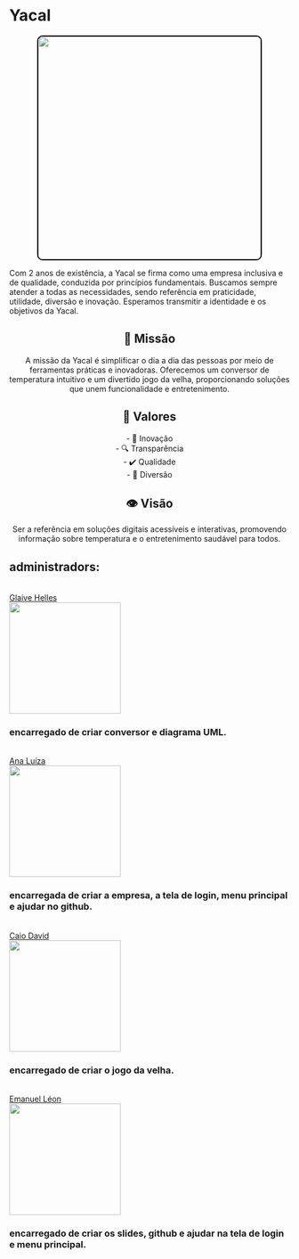 # Yacal

<p align="center">
  <img src="https://media4.giphy.com/media/v1.Y2lkPTc5MGI3NjExd3pwbHU0MGtvMTFqNHJxYTU1eHBoZ3loM3dkMTdvcWo5M3Njc2hubCZlcD12MV9pbnRlcm5hbF9naWZfYnlfaWQmY3Q9Zw/n8PDxkS22YehwPtYfX/giphy.gif" width="400" style="border: 2px solid #000; border-radius: 10px;">
</p>

Com 2 anos de existência, a Yacal se firma como uma empresa inclusiva e de qualidade, conduzida por princípios fundamentais. Buscamos sempre atender a todas as necessidades, sendo referência em praticidade, utilidade, diversão e inovação. Esperamos transmitir a identidade e os objetivos da Yacal.

<h2 align="center">🚀 Missão</h2>
<p align="center">A missão da Yacal é simplificar o dia a dia das pessoas por meio de ferramentas práticas e inovadoras. Oferecemos um conversor de temperatura intuitivo e um divertido jogo da velha, proporcionando soluções que unem funcionalidade e entretenimento.</p>

<h2 align="center">🌟 Valores</h2>
<p align="center">
- 🌟 Inovação<br>
- 🔍 Transparência<br>
- ✔️ Qualidade<br>
- 🎉 Diversão
</p>

<h2 align="center">👁️ Visão</h2>
<p align="center">Ser a referência em soluções digitais acessíveis e interativas, promovendo informação sobre temperatura e o entretenimento saudável para todos.</p>

<h2 align = "">administradors:</h2>

<br>
<a href = "https://github.com/glaivehBR">Glaive Helles</a>
<div>
 <img height="200" src="https://avatars.githubusercontent.com/u/125269667?v=4"/>
</div>
    <h3>encarregado de criar conversor e diagrama UML.</h3>
<br>
<a href = "https://github.com/luizamtro">Ana Luíza</a>
<div>
 <img height="200" src="https://avatars.githubusercontent.com/u/159566275?v=4"/>
</div>
    <h3>encarregada de criar a empresa, a tela de login, menu principal e ajudar no github.</h3>
<br>
<a href = "https://github.com/CaioDavid01">Caio David</a>
<div>
 <img height="200" src="https://avatars.githubusercontent.com/u/161221118?v=4"/>
</div>
    <h3>encarregado de criar o jogo da velha.</h3>
    <br>
<a href = "https://github.com/Leon-r9">Emanuel Léon</a>
<div>
 <img height="200" src="https://avatars.githubusercontent.com/u/159721905?v=4"/>
</div>
    <h3>encarregado de criar os slides, github e ajudar na tela de login e menu principal.</h3>
